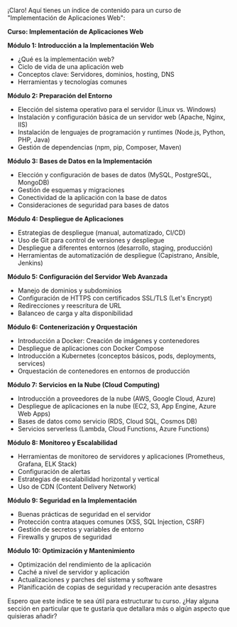 ¡Claro! Aquí tienes un índice de contenido para un curso de "Implementación de Aplicaciones Web":

**Curso: Implementación de Aplicaciones Web**

**Módulo 1: Introducción a la Implementación Web**
*   ¿Qué es la implementación web?
*   Ciclo de vida de una aplicación web
*   Conceptos clave: Servidores, dominios, hosting, DNS
*   Herramientas y tecnologías comunes

**Módulo 2: Preparación del Entorno**
*   Elección del sistema operativo para el servidor (Linux vs. Windows)
*   Instalación y configuración básica de un servidor web (Apache, Nginx, IIS)
*   Instalación de lenguajes de programación y runtimes (Node.js, Python, PHP, Java)
*   Gestión de dependencias (npm, pip, Composer, Maven)

**Módulo 3: Bases de Datos en la Implementación**
*   Elección y configuración de bases de datos (MySQL, PostgreSQL, MongoDB)
*   Gestión de esquemas y migraciones
*   Conectividad de la aplicación con la base de datos
*   Consideraciones de seguridad para bases de datos

**Módulo 4: Despliegue de Aplicaciones**
*   Estrategias de despliegue (manual, automatizado, CI/CD)
*   Uso de Git para control de versiones y despliegue
*   Despliegue a diferentes entornos (desarrollo, staging, producción)
*   Herramientas de automatización de despliegue (Capistrano, Ansible, Jenkins)

**Módulo 5: Configuración del Servidor Web Avanzada**
*   Manejo de dominios y subdominios
*   Configuración de HTTPS con certificados SSL/TLS (Let's Encrypt)
*   Redirecciones y reescritura de URL
*   Balanceo de carga y alta disponibilidad

**Módulo 6: Contenerización y Orquestación**
*   Introducción a Docker: Creación de imágenes y contenedores
*   Despliegue de aplicaciones con Docker Compose
*   Introducción a Kubernetes (conceptos básicos, pods, deployments, services)
*   Orquestación de contenedores en entornos de producción

**Módulo 7: Servicios en la Nube (Cloud Computing)**
*   Introducción a proveedores de la nube (AWS, Google Cloud, Azure)
*   Despliegue de aplicaciones en la nube (EC2, S3, App Engine, Azure Web Apps)
*   Bases de datos como servicio (RDS, Cloud SQL, Cosmos DB)
*   Servicios serverless (Lambda, Cloud Functions, Azure Functions)

**Módulo 8: Monitoreo y Escalabilidad**
*   Herramientas de monitoreo de servidores y aplicaciones (Prometheus, Grafana, ELK Stack)
*   Configuración de alertas
*   Estrategias de escalabilidad horizontal y vertical
*   Uso de CDN (Content Delivery Network)

**Módulo 9: Seguridad en la Implementación**
*   Buenas prácticas de seguridad en el servidor
*   Protección contra ataques comunes (XSS, SQL Injection, CSRF)
*   Gestión de secretos y variables de entorno
*   Firewalls y grupos de seguridad

**Módulo 10: Optimización y Mantenimiento**
*   Optimización del rendimiento de la aplicación
*   Caché a nivel de servidor y aplicación
*   Actualizaciones y parches del sistema y software
*   Planificación de copias de seguridad y recuperación ante desastres

Espero que este índice te sea útil para estructurar tu curso. ¿Hay alguna sección en particular que te gustaría que detallara más o algún aspecto que quisieras añadir?
